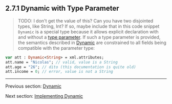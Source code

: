 ## 2.7.1 Dynamic with Type Parameter

>TODO: I don't get the value of this?  Can you have two disjointed types, like String, Int?  If so, maybe include that in this code snippet
`Dynamic` is a special type because it allows explicit declaration with and without a [type parameter](3.2-Type_Parameters.md). If such a type parameter is provided, the semantics described in [Dynamic](4.4.3-Dynamic.md) are constrained to all fields being compatible with the parameter type:

```haxe
var att : Dynamic<String> = xml.attributes;
att.name = "Nicolas"; // valid, value is a String
att.age = "26"; // dito (this documentation is quite old)
att.income = 0; // error, value is not a String
```

---

Previous section: [Dynamic](2.7-Dynamic.md)

Next section: [Implementing Dynamic](2.7.2-Implementing_Dynamic.md)